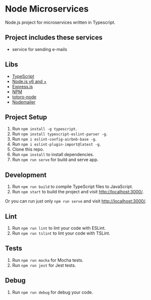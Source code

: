 # Node Microservices

Node.js project for microservices written in Typescript.

## Project includes these services

- service for sending e-mails

## Libs

- [TypeScript](https://www.typescriptlang.org/index.html#download-links)
- [Node.js v6 and +](https://nodejs.org/en/download/)
- [Express.js](https://expressjs.com/)
- [NPM](https://docs.npmjs.com/getting-started/what-is-npm)
- [totoro-node](https://www.npmjs.com/package/totoro-node)
- [Nodemailer](https://nodemailer.com/about/)

## Project Setup

1. Run `npm install -g typescript`.
2. Run `npm install typescript-eslint-parser -g`.
3. Run `npm i eslint-config-airbnb-base -g`.
4. Run `npm i eslint-plugin-import@latest -g`.
5. Clone this repo.
6. Run `npm install` to install dependencies.
7. Run `npm run serve` for build and serve app.

## Development

1. Run `npm run build` to compile TypeScript files to JavaScript.
2. Run `npm start` to build the project and visit [http://localhost:3000/](http://localhost:3000/).

Or you can run just only `npm run serve` and visit [http://localhost:3000/](http://localhost:3000/).

## Lint

1. Run `npm run lint` to lint your code with ESLint.
2. Run `npm run tslint` to lint your code with TSLint.

## Tests

1. Run `npm run mocha` for Mocha tests.
2. Run `npm run jest` for Jest tests.

## Debug

1. Run `npm run debug` for debug your code.